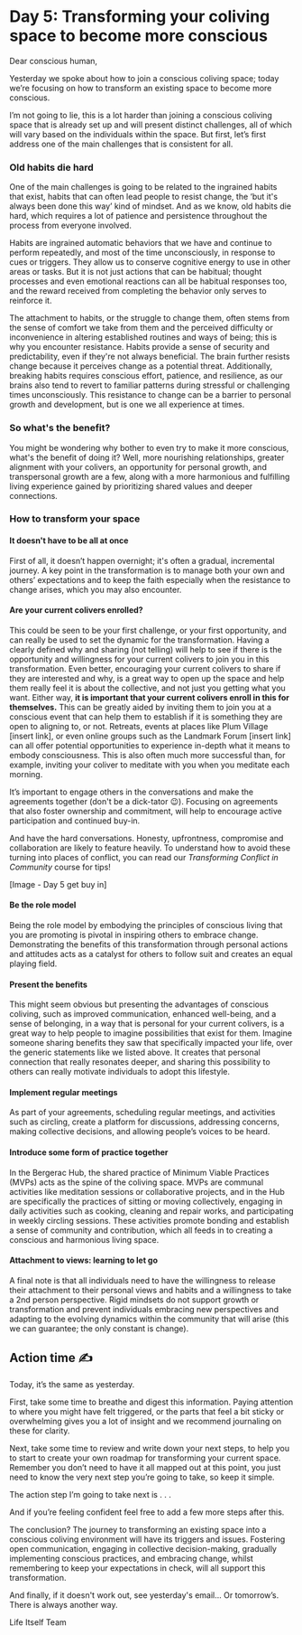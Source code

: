 # Day 5: Transforming your coliving space to become more conscious

Dear conscious human,

Yesterday we spoke about how to join a conscious coliving space; today we’re focusing on how to transform an existing space to become more conscious.

I’m not going to lie, this is a lot harder than joining a conscious coliving space that is already set up and will present distinct challenges, all of which will vary based on the individuals within the space. But first, let’s first address one of the main challenges that is consistent for all.

### Old habits die hard

One of the main challenges is going to be related to the ingrained habits that exist, habits that can often lead people to resist change, the ‘but it's always been done this way’ kind of mindset. And as we know, old habits die hard, which requires a lot of patience and persistence throughout the process from everyone involved.

Habits are ingrained automatic behaviors that we have and continue to perform repeatedly, and most of the time unconsciously, in response to cues or triggers. They allow us to conserve cognitive energy to use in other areas or tasks. But it is not just actions that can be habitual; thought processes and even emotional reactions can all be habitual responses too, and the reward received from completing the behavior only serves to reinforce it.

The attachment to habits, or the struggle to change them, often stems from the sense of comfort we take from them and the perceived difficulty or inconvenience in altering established routines and ways of being; this is why you encounter resistance. Habits provide a sense of security and predictability, even if they're not always beneficial. The brain further resists change because it perceives change as a potential threat. Additionally, breaking habits requires conscious effort, patience, and resilience, as our brains also tend to revert to familiar patterns during stressful or challenging times unconsciously. This resistance to change can be a barrier to personal growth and development, but is one we all experience at times.

### So what's the benefit? 

You might be wondering why bother to even try to make it more conscious, what's the benefit of doing it? Well, more nourishing relationships, greater alignment with your colivers, an opportunity for personal growth, and transpersonal growth are a few, along with a more harmonious and fulfilling living experience gained by prioritizing shared values and deeper connections.

### How to transform your space

#### It doesn't have to be all at once

First of all, it doesn’t happen overnight; it's often a gradual, incremental journey. A key point in the transformation is to manage both your own and others’ expectations and to keep the faith especially when the resistance to change arises, which you may also encounter.

#### Are your current colivers enrolled?

This could be seen to be your first challenge, or your first opportunity, and can really be used to set the dynamic for the transformation. Having a clearly defined why and sharing (not telling) will help to see if there is the opportunity and willingness for your current colivers to join you in this transformation. Even better, encouraging your current colivers to share if they are interested and why, is a great way to open up the space and help them really feel it is about the collective, and not just you getting what you want. Either way, **it is important that your current colivers enroll in this for themselves.** This can be greatly aided by inviting them to join you at a conscious event that can help them to establish if it is something they are open to aligning to, or not. Retreats, events at places like Plum Village \[insert link\], or even online groups such as the Landmark Forum \[insert link\] can all offer potential opportunities to experience in-depth what it means to embody consciousness. This is also often much more successful than, for example, inviting your coliver to meditate with you when you meditate each morning.

It’s important to engage others in the conversations and make the agreements together (don't be a dick-tator 😉). Focusing on agreements that also foster ownership and commitment, will help to encourage active participation and continued buy-in.

And have the hard conversations. Honesty, upfrontness, compromise and collaboration are likely to feature heavily. To understand how to avoid these turning into places of conflict, you can read our *Transforming Conflict in Community* course for tips!

\[Image - Day 5 get buy in\]

#### Be the role model

Being the role model by embodying the principles of conscious living that you are promoting is pivotal in inspiring others to embrace change. Demonstrating the benefits of this transformation through personal actions and attitudes acts as a catalyst for others to follow suit and creates an equal playing field.

#### Present the benefits

This might seem obvious but presenting the advantages of conscious coliving, such as improved communication, enhanced well-being, and a sense of belonging, in a way that is personal for your current colivers, is a great way to help people to imagine possibilities that exist for them. Imagine someone sharing benefits they saw that specifically impacted your life, over the generic statements like we listed above. It creates that personal connection that really resonates deeper, and sharing this possibility to others can really motivate individuals to adopt this lifestyle.

#### Implement regular meetings

As part of your agreements, scheduling regular meetings, and activities such as circling, create a platform for discussions, addressing concerns, making collective decisions, and allowing people’s voices to be heard.

#### Introduce some form of practice together 

In the Bergerac Hub, the shared practice of Minimum Viable Practices (MVPs) acts as the spine of the coliving space. MVPs are communal activities like meditation sessions or collaborative projects, and in the Hub are specifically the practices of sitting or moving collectively, engaging in daily activities such as cooking, cleaning and repair works, and participating in weekly circling sessions. These activities promote bonding and establish a sense of community and contribution, which all feeds in to creating a conscious and harmonious living space.

#### Attachment to views: learning to let go

A final note is that all individuals need to have the willingness to release their attachment to their personal views and habits and a willingness to take a 2nd person perspective. Rigid mindsets do not support growth or transformation and prevent individuals embracing new perspectives and adapting to the evolving dynamics within the community that will arise (this we can guarantee; the only constant is change).

## Action time ✍️

Today, it’s the same as yesterday.

First, take some time to breathe and digest this information. Paying attention to where you might have felt triggered, or the parts that feel a bit sticky or overwhelming gives you a lot of insight and we recommend journaling on these for clarity.

Next, take some time to review and write down your next steps, to help you to start to create your own roadmap for transforming your current space. Remember you don’t need to have it all mapped out at this point, you just need to know the very next step you’re going to take, so keep it simple.

The action step I’m going to take next is . . .

And if you’re feeling confident feel free to add a few more steps after this.

The conclusion? The journey to transforming an existing space into a conscious coliving environment will have its triggers and issues. Fostering open communication, engaging in collective decision-making, gradually implementing conscious practices, and embracing change, whilst remembering to keep your expectations in check, will all support this transformation.

And finally, if it doesn't work out, see yesterday's email... Or tomorrow’s. There is always another way.

Life Itself Team


